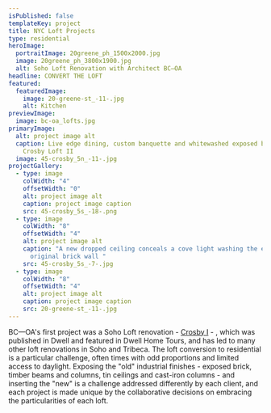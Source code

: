 ```yaml
---
isPublished: false
templateKey: project
title: NYC Loft Projects
type: residential
heroImage:
  portraitImage: 20greene_ph_1500x2000.jpg
  image: 20greene_ph_3800x1900.jpg
  alt: Soho Loft Renovation with Architect BC—OA
headline: CONVERT THE LOFT
featured:
  featuredImage:
    image: 20-greene-st_-11-.jpg
    alt: Kitchen
previewImage:
  image: bc-oa_lofts.jpg
primaryImage:
  alt: project image alt
  caption: Live edge dining, custom banquette and whitewashed exposed brick at the
    Crosby Loft II
  image: 45-crosby_5n_-11-.jpg
projectGallery:
  - type: image
    colWidth: "4"
    offsetWidth: "0"
    alt: project image alt
    caption: project image caption
    src: 45-crosby_5s_-18-.png
  - type: image
    colWidth: "8"
    offsetWidth: "4"
    alt: project image alt
    caption: "A new dropped ceiling conceals a cove light washing the exposed
      original brick wall "
    src: 45-crosby_5s_-7-.jpg
  - type: image
    colWidth: "8"
    offsetWidth: "4"
    alt: project image alt
    caption: project image caption
    src: 20-greene-st_-11-.jpg
---
```

BC—OA's first project was a Soho Loft renovation - [Crosby I](https://bc-oa.com/projects/crosby-loft-1/) - , which was published in Dwell and featured in Dwell Home Tours, and has led to many other loft renovations in Soho and Tribeca. The loft conversion to residential is a particular challenge, often times with odd proportions and limited access to daylight. Exposing the "old" industrial finishes - exposed brick, timber beams and columns, tin ceilings and cast-iron columns - and inserting the "new" is a challenge addressed differently by each client, and each project is made unique by the collaborative decisions on embracing the particularities of each loft.